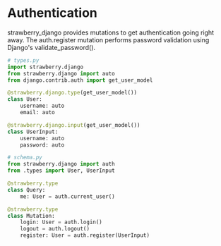 # Authentication

strawberry_django provides mutations to get authentication going right
away. The auth.register mutation performs password validation using Django's
validate_password().

```python
# types.py
import strawberry.django
from strawberry.django import auto
from django.contrib.auth import get_user_model

@strawberry.django.type(get_user_model())
class User:
    username: auto
    email: auto

@strawberry.django.input(get_user_model())
class UserInput:
    username: auto
    password: auto

# schema.py
from strawberry.django import auth
from .types import User, UserInput

@strawberry.type
class Query:
    me: User = auth.current_user()

@strawberry.type
class Mutation:
    login: User = auth.login()
    logout = auth.logout()
    register: User = auth.register(UserInput)
```
